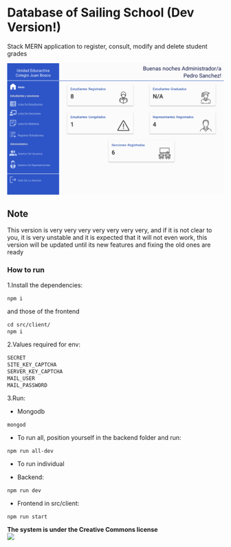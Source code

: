 # Database of Sailing School (Dev Version!)

Stack MERN application to register, consult, modify and delete student grades

<img src="https://github.com/Rufi512/Database-of-Sailing-School/blob/dev/Capture.png"/>

## Note

This version is very very very very very very very, and if it is not clear to you, it is very unstable and it is expected that it will not even work, this version will be updated until its new features and fixing the old ones are ready

### How to run

1.Install the dependencies:
```
npm i
```

and those of the frontend
```
cd src/client/
npm i
```
2.Values required for env:
```
SECRET
SITE_KEY_CAPTCHA
SERVER_KEY_CAPTCHA
MAIL_USER
MAIL_PASSWORD
```
3.Run:

* Mongodb

```
mongod
```

* To run all, position yourself in the backend folder and run:

```
npm run all-dev
```

* To run individual

* Backend: 

```
npm run dev
```

* Frontend in src/client:

```
npm run start
```

<b>The system is under the Creative Commons license</b> <br/>
<img src="https://upload.wikimedia.org/wikipedia/commons/thumb/8/86/CC-logo.svg/320px-CC-logo.svg.png"/>

